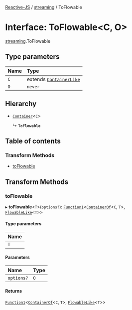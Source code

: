 [Reactive-JS](../README.md) / [streaming](../modules/streaming.md) / ToFlowable

# Interface: ToFlowable<C, O\>

[streaming](../modules/streaming.md).ToFlowable

## Type parameters

| Name | Type |
| :------ | :------ |
| `C` | extends [`ContainerLike`](containers.ContainerLike.md) |
| `O` | `never` |

## Hierarchy

- [`Container`](containers.Container.md)<`C`\>

  ↳ **`ToFlowable`**

## Table of contents

### Transform Methods

- [toFlowable](streaming.ToFlowable.md#toflowable)

## Transform Methods

### toFlowable

▸ **toFlowable**<`T`\>(`options?`): [`Function1`](../modules/functions.md#function1)<[`ContainerOf`](../modules/containers.md#containerof)<`C`, `T`\>, [`FlowableLike`](streaming.FlowableLike.md)<`T`\>\>

#### Type parameters

| Name |
| :------ |
| `T` |

#### Parameters

| Name | Type |
| :------ | :------ |
| `options?` | `O` |

#### Returns

[`Function1`](../modules/functions.md#function1)<[`ContainerOf`](../modules/containers.md#containerof)<`C`, `T`\>, [`FlowableLike`](streaming.FlowableLike.md)<`T`\>\>
